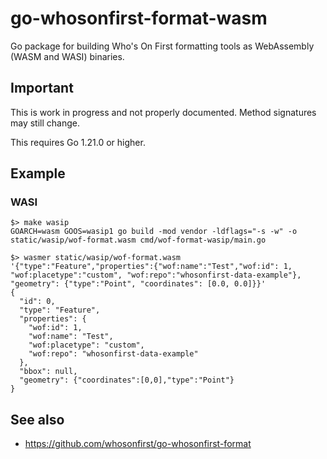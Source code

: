 # go-whosonfirst-format-wasm

Go package for building Who's On First formatting tools as WebAssembly (WASM and WASI) binaries.

## Important

This is work in progress and not properly documented. Method signatures may still change.

This requires Go 1.21.0 or higher.

## Example

### WASI

```
$> make wasip
GOARCH=wasm GOOS=wasip1 go build -mod vendor -ldflags="-s -w" -o static/wasip/wof-format.wasm cmd/wof-format-wasip/main.go

$> wasmer static/wasip/wof-format.wasm '{"type":"Feature","properties":{"wof:name":"Test","wof:id": 1, "wof:placetype":"custom", "wof:repo":"whosonfirst-data-example"}, "geometry": {"type":"Point", "coordinates": [0.0, 0.0]}}'
{
  "id": 0,
  "type": "Feature",
  "properties": {
    "wof:id": 1,
    "wof:name": "Test",
    "wof:placetype": "custom",
    "wof:repo": "whosonfirst-data-example"
  },
  "bbox": null,
  "geometry": {"coordinates":[0,0],"type":"Point"}
}
```

## See also

* https://github.com/whosonfirst/go-whosonfirst-format